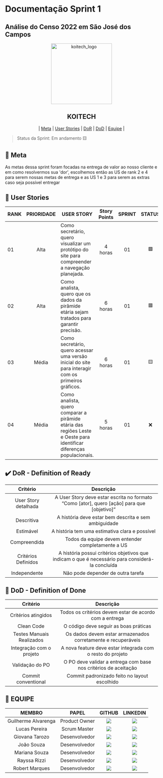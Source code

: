 # Documentação Sprint 1

## Análise do Censo 2022 em São José dos Campos

<p align="center">
  <img width="200" alt="koitech_logo" src="https://github.com/user-attachments/assets/53c3002d-f47b-466a-a532-b1b5d846d711" />
</p>

<h2 align="center">
  <b>KOITECH</b>
</h2>

<p align="center">
  | <a href ="#meta"> Meta</a>  |
  <a href ="#us"> User Stories</a>  |   
  <a href ="#dor">DoR</a>  |
  <a href ="#dod">DoD</a>  |
  <a href ="#equipe"> Equipe</a> |
</p>

> Status da Sprint: Em andamento 🟨

## 🏅 Meta <a id="meta"></a>
As metas dessa sprint foram focadas na entrega de valor ao nosso cliente e em como resolvermos sua 'dor', escolhemos então as US de rank 2 e 4 para serem nossas metas de entrega e as US 1 e 3 para serem as extras caso seja possível entregar

## 📝 User Stories <a id="us"></a>

| RANK | PRIORIDADE | USER STORY                                                                                                           | Story Points | SPRINT | STATUS |
| ---- | :--------: | -------------------------------------------------------------------------------------------------------------------- | :----------: | :----: | :----: |
| 01   |    Alta    | Como secretário, quero visualizar um protótipo do site para compreender a navegação planejada.                       |   4 horas    |   01   |   🟩   |
| 02   |    Alta    | Como analista, quero que os dados da pirâmide etária sejam tratados para garantir precisão.                          |   6 horas    |   01   |   🟥   |
| 03   |   Média    | Como secretário, quero acessar uma versão inicial do site para interagir com os primeiros gráficos.                  |   6 horas    |   01   |   🟨   |
| 04   |   Média    | Como analista, quero comparar a pirâmide etária das regiões Leste e Oeste para identificar diferenças populacionais. |   5 horas    |   01   |   ❌   |

## ✔️ DoR - Definition of Ready

|         Critério     | Descrição                                                                                   |
|:--------------------:|:-------------------------------------------------------------------------------------------:|
| User Story detalhada | A User Story deve estar escrita no formato “Como [ator], quero [ação] para que [objetivo]”  |
| Descritiva           | A história deve estar bem descrita e sem ambiguidade                                        |
| Estimável            | A história tem uma estimativa clara e possível                                              |
| Compreendida         | Todos da equipe devem entender completamente a US                                           |
| Critérios Definidos  | A história possui critérios objetivos que indicam o que é necessário para considerá-la concluída |
| Independente         | Não pode depender de outra tarefa                                                           |



## 🎯 DoD - Definition of Done

|         Critério     | Descrição                                                                                   |
|:--------------------:|:-------------------------------------------------------------------------------------------:|
| Critérios atingidos  | Todos os critérios devem estar de acordo com a entrega                                      |
| Clean Code           | O código deve seguir as boas práticas                                                       |
| Testes Manuais Realizados | Os dados devem estar armazenados corretamente e recuperáveis                           |
| Integração com o projeto | A nova feature deve estar integrada com o resto do projeto                              |
| Validação do PO      | O PO deve validar a entrega com base nos critérios de aceitação                             |
| Commit conventional | Commit padronizado feito no layout escolhido                                                 |
## 👥 EQUIPE
| MEMBRO              | PAPEL         | GITHUB                                                                                                                                                        | LINKEDIN                                    |
| :-----------------: | :-----------: | :-----------------------------------------------------------------------------------------------------------------------------------------------------------: |:-------------------------------------------:| 
| Guilherme Alvarenga | Product Owner | <a href="https://github.com/guilhermealvarenga021"><img src="https://img.shields.io/badge/GitHub-100000?style=for-the-badge&logo=github&logoColor=white"></a> |<a href=""><img src="https://img.shields.io/badge/LinkedIn-0077B5?style=for-the-badge&logo=linkedin&logoColor=white"></a>
| Lucas Pereira       | Scrum Master  | <a href="http://github.com/lupesii"><img src="https://img.shields.io/badge/GitHub-100000?style=for-the-badge&logo=github&logoColor=white"></a>                |<a href=""><img src="https://img.shields.io/badge/LinkedIn-0077B5?style=for-the-badge&logo=linkedin&logoColor=white"></a>
| Giovana Tarozo      | Desenvolvedor | <a href="https://github.com/giotrzz"><img src="https://img.shields.io/badge/GitHub-100000?style=for-the-badge&logo=github&logoColor=white"></a>               |<a href=""><img src="https://img.shields.io/badge/LinkedIn-0077B5?style=for-the-badge&logo=linkedin&logoColor=white"></a>
| João Souza          | Desenvolvedor | <a href="https://github.com/joao-luis-0"><img src="https://img.shields.io/badge/GitHub-100000?style=for-the-badge&logo=github&logoColor=white"></a>           |<a href=""><img src="https://img.shields.io/badge/LinkedIn-0077B5?style=for-the-badge&logo=linkedin&logoColor=white"></a>
| Mariana Souza       | Desenvolvedor | <a href="https://github.com/nevesmariana"><img src="https://img.shields.io/badge/GitHub-100000?style=for-the-badge&logo=github&logoColor=white"></a>          |<a href=""><img src="https://img.shields.io/badge/LinkedIn-0077B5?style=for-the-badge&logo=linkedin&logoColor=white"></a>
| Rayssa Rizzi        | Desenvolvedor | <a href="https://github.com/rayssarizzi"><img src="https://img.shields.io/badge/GitHub-100000?style=for-the-badge&logo=github&logoColor=white"></a>           |<a href=""><img src="https://img.shields.io/badge/LinkedIn-0077B5?style=for-the-badge&logo=linkedin&logoColor=white"></a>
| Robert Marques      | Desenvolvedor | <a href="https://github.com/Robert-gus"><img src="https://img.shields.io/badge/GitHub-100000?style=for-the-badge&logo=github&logoColor=white"></a>            |<a href=""><img src="https://img.shields.io/badge/LinkedIn-0077B5?style=for-the-badge&logo=linkedin&logoColor=white"></a>
